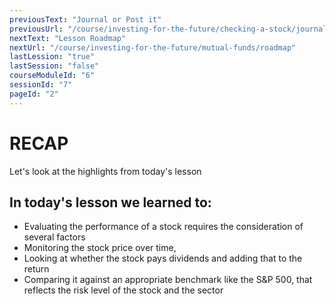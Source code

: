 ```yaml
---
previousText: "Journal or Post it"
previousUrl: "/course/investing-for-the-future/checking-a-stock/journal-or-post-it"
nextText: "Lesson Roadmap"
nextUrl: "/course/investing-for-the-future/mutual-funds/roadmap"
lastLession: "true"
lastSession: "false"
courseModuleId: "6"
sessionId: "7"
pageId: "2"
---
```



# RECAP

<sparkle-character-intro position="right" character="jen">
Let's look at the highlights from today's lesson
</sparkle-character-intro>

## In today's lesson we learned to: 
- Evaluating the performance of a stock requires the consideration of several factors
- Monitoring the stock price over time, 
- Looking at whether the stock pays dividends and adding that to the return 
- Comparing it against an appropriate benchmark like the S&P 500, that reflects the risk level of the stock and the sector  

